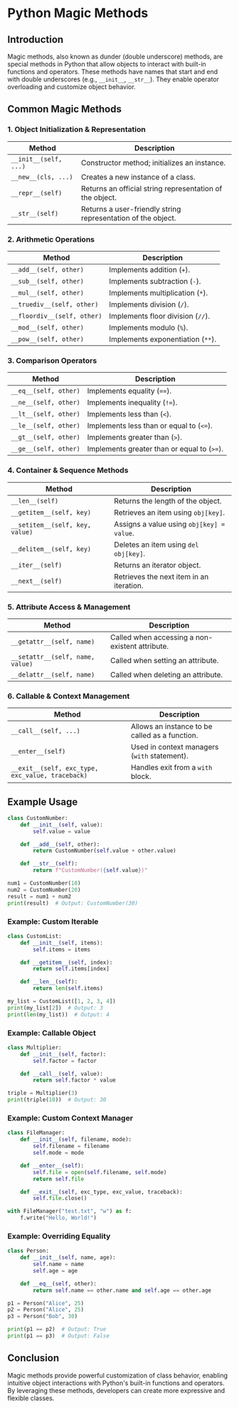 # Python Magic Methods

## Introduction

Magic methods, also known as dunder (double underscore) methods, are special methods in Python that allow objects to interact with built-in functions and operators. These methods have names that start and end with double underscores (e.g., `__init__`, `__str__`). They enable operator overloading and customize object behavior.

## Common Magic Methods

### 1. Object Initialization & Representation

| Method                | Description                                                  |
| --------------------- | ------------------------------------------------------------ |
| `__init__(self, ...)` | Constructor method; initializes an instance.                 |
| `__new__(cls, ...)`   | Creates a new instance of a class.                           |
| `__repr__(self)`      | Returns an official string representation of the object.     |
| `__str__(self)`       | Returns a user-friendly string representation of the object. |

### 2. Arithmetic Operations

| Method                      | Description                       |
| --------------------------- | --------------------------------- |
| `__add__(self, other)`      | Implements addition (`+`).        |
| `__sub__(self, other)`      | Implements subtraction (`-`).     |
| `__mul__(self, other)`      | Implements multiplication (`*`).  |
| `__truediv__(self, other)`  | Implements division (`/`).        |
| `__floordiv__(self, other)` | Implements floor division (`//`). |
| `__mod__(self, other)`      | Implements modulo (`%`).          |
| `__pow__(self, other)`      | Implements exponentiation (`**`). |

### 3. Comparison Operators

| Method                | Description                                 |
| --------------------- | ------------------------------------------- |
| `__eq__(self, other)` | Implements equality (`==`).                 |
| `__ne__(self, other)` | Implements inequality (`!=`).               |
| `__lt__(self, other)` | Implements less than (`<`).                 |
| `__le__(self, other)` | Implements less than or equal to (`<=`).    |
| `__gt__(self, other)` | Implements greater than (`>`).              |
| `__ge__(self, other)` | Implements greater than or equal to (`>=`). |

### 4. Container & Sequence Methods

| Method                          | Description                               |
| ------------------------------- | ----------------------------------------- |
| `__len__(self)`                 | Returns the length of the object.         |
| `__getitem__(self, key)`        | Retrieves an item using `obj[key]`.       |
| `__setitem__(self, key, value)` | Assigns a value using `obj[key] = value`. |
| `__delitem__(self, key)`        | Deletes an item using `del obj[key]`.     |
| `__iter__(self)`                | Returns an iterator object.               |
| `__next__(self)`                | Retrieves the next item in an iteration.  |

### 5. Attribute Access & Management

| Method                           | Description                                     |
| -------------------------------- | ----------------------------------------------- |
| `__getattr__(self, name)`        | Called when accessing a non-existent attribute. |
| `__setattr__(self, name, value)` | Called when setting an attribute.               |
| `__delattr__(self, name)`        | Called when deleting an attribute.              |

### 6. Callable & Context Management

| Method                                           | Description                                    |
| ------------------------------------------------ | ---------------------------------------------- |
| `__call__(self, ...)`                            | Allows an instance to be called as a function. |
| `__enter__(self)`                                | Used in context managers (`with` statement).   |
| `__exit__(self, exc_type, exc_value, traceback)` | Handles exit from a `with` block.              |

## Example Usage

```python
class CustomNumber:
    def __init__(self, value):
        self.value = value

    def __add__(self, other):
        return CustomNumber(self.value + other.value)

    def __str__(self):
        return f"CustomNumber({self.value})"

num1 = CustomNumber(10)
num2 = CustomNumber(20)
result = num1 + num2
print(result)  # Output: CustomNumber(30)
```

### Example: Custom Iterable

```python
class CustomList:
    def __init__(self, items):
        self.items = items

    def __getitem__(self, index):
        return self.items[index]

    def __len__(self):
        return len(self.items)

my_list = CustomList([1, 2, 3, 4])
print(my_list[2])  # Output: 3
print(len(my_list))  # Output: 4
```

### Example: Callable Object

```python
class Multiplier:
    def __init__(self, factor):
        self.factor = factor

    def __call__(self, value):
        return self.factor * value

triple = Multiplier(3)
print(triple(10))  # Output: 30
```

### Example: Custom Context Manager

```python
class FileManager:
    def __init__(self, filename, mode):
        self.filename = filename
        self.mode = mode

    def __enter__(self):
        self.file = open(self.filename, self.mode)
        return self.file

    def __exit__(self, exc_type, exc_value, traceback):
        self.file.close()

with FileManager("test.txt", "w") as f:
    f.write("Hello, World!")
```

### Example: Overriding Equality

```python
class Person:
    def __init__(self, name, age):
        self.name = name
        self.age = age

    def __eq__(self, other):
        return self.name == other.name and self.age == other.age

p1 = Person("Alice", 25)
p2 = Person("Alice", 25)
p3 = Person("Bob", 30)

print(p1 == p2)  # Output: True
print(p1 == p3)  # Output: False
```

## Conclusion

Magic methods provide powerful customization of class behavior, enabling intuitive object interactions with Python's built-in functions and operators. By leveraging these methods, developers can create more expressive and flexible classes.
